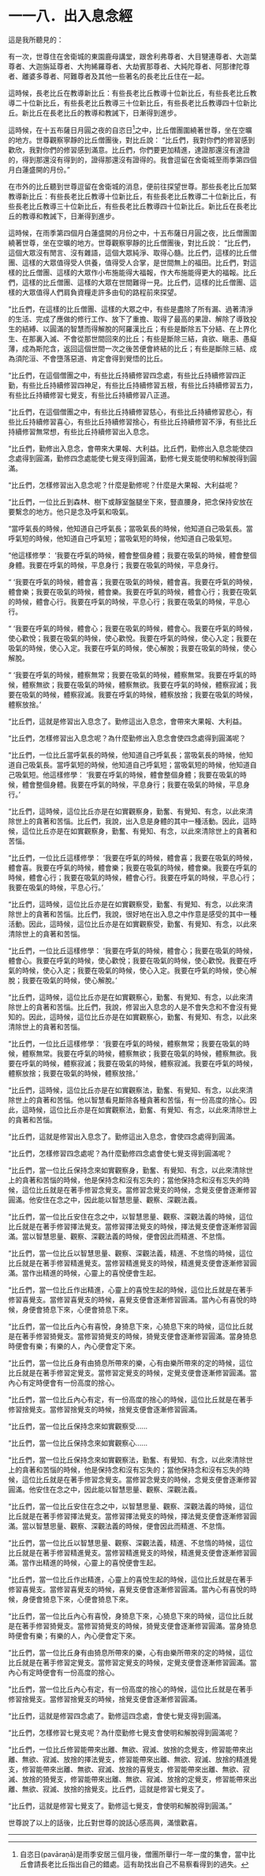 # 一一八．出入息念經

這是我所聽見的：

有一次，世尊住在舍衛城的東園鹿母講堂，跟舍利弗尊者、大目犍連尊者、大迦葉尊者、大迦旃延尊者、大拘絺羅尊者、大劫賓那尊者、大純陀尊者、阿那律陀尊者、離婆多尊者、阿難尊者及其他一些著名的長老比丘住在一起。

這時候，長老比丘在教導新比丘：有些長老比丘教導十位新比丘，有些長老比丘教導二十位新比丘，有些長老比丘教導三十位新比丘，有些長老比丘教導四十位新比丘。新比丘在長老比丘的教導和教誡下，日漸得到進步。

這時候，在十五布薩日月圓之夜的自恣日[^1]之中，比丘僧團圍繞著世尊，坐在空曠的地方。世尊觀察寧靜的比丘僧團後，對比丘說： “比丘們，我對你們的修習感到歡欣，我對你們的修習感到滿意。比丘們，你們要更加精進，達證那還沒有達證的，得到那還沒有得到的，證得那還沒有證得的。我會逗留在舍衛城至雨季第四個月白蓮盛開的月份。”

在市外的比丘聽到世尊逗留在舍衛城的消息，便前往探望世尊。那些長老比丘加緊教導新比丘：有些長老比丘教導十位新比丘，有些長老比丘教導二十位新比丘，有些長老比丘教導三十位新比丘，有些長老比丘教導四十位新比丘。新比丘在長老比丘的教導和教誡下，日漸得到進步。

這時候，在雨季第四個月白蓮盛開的月份之中，十五布薩日月圓之夜，比丘僧團圍繞著世尊，坐在空曠的地方。世尊觀察寧靜的比丘僧團後，對比丘說： “比丘們，這個大眾沒有閒言、沒有雜語，這個大眾純淨、取得心髓。比丘們，這樣的比丘僧團、這樣的大眾值得受人供養，值得受人合掌，是世間無上的福田。比丘們，對這樣的比丘僧團、這樣的大眾作小布施能得大福報，作大布施能得更大的福報。比丘們，這樣的比丘僧團、這樣的大眾在世間難得一見。比丘們，這樣的比丘僧團、這樣的大眾值得人們肩負資糧走許多由旬的路程前來探望。

“比丘們，在這樣的比丘僧團、這樣的大眾之中，有些是盡除了所有漏、過著清淨的生活、完成了應做的修行工作、放下了重擔、取得了最高的果證、解除了導致投生的結縛、以圓滿的智慧而得解脫的阿羅漢比丘；有些是斷除五下分結、在上界化生、在那裏入滅、不會從那世間回來的比丘；有些是斷除三結，貪欲、瞋恚、愚癡薄，成為斯陀含，返回這個世間一次之後苦便會終結的比丘；有些是斷除三結、成為須陀洹、不會墮落惡道、肯定會得到覺悟的比丘。

“比丘們，在這個僧團之中，有些比丘持續修習四念處，有些比丘持續修習四正勤，有些比丘持續修習四神足，有些比丘持續修習五根，有些比丘持續修習五力，有些比丘持續修習七覺支，有些比丘持續修習八正道。

“比丘們，在這個僧團之中，有些比丘持續修習慈心，有些比丘持續修習悲心，有些比丘持續修習喜心，有些比丘持續修習捨心，有些比丘持續修習不淨，有些比丘持續修習無常想，有些比丘持續修習出入息念。

“比丘們，勤修出入息念，會帶來大果報、大利益。比丘們，勤修出入息念能使四念處得到圓滿，勤修四念處能使七覺支得到圓滿，勤修七覺支能使明和解脫得到圓滿。

“比丘們，怎樣修習出入息念呢？什麼是勤修呢？什麼是大果報、大利益呢？

“比丘們，一位比丘到森林、樹下或靜室盤腿坐下來，豎直腰身，把念保持安放在要繫念的地方。他只是念及呼氣和吸氣。

“當呼氣長的時候，他知道自己呼氣長；當吸氣長的時候，他知道自己吸氣長。當呼氣短的時候，他知道自己呼氣短；當吸氣短的時候，他知道自己吸氣短。

“他這樣修學： ‘我要在呼氣的時候，體會整個身體；我要在吸氣的時候，體會整個身體。我要在呼氣的時候，平息身行；我要在吸氣的時候，平息身行。

“ ‘我要在呼氣的時候，體會喜；我要在吸氣的時候，體會喜。我要在呼氣的時候，體會樂；我要在吸氣的時候，體會樂。我要在呼氣的時候，體會心行；我要在吸氣的時候，體會心行。我要在呼氣的時候，平息心行；我要在吸氣的時候，平息心行。

“ ‘我要在呼氣的時候，體會心；我要在吸氣的時候，體會心。我要在呼氣的時候，使心歡悅；我要在吸氣的時候，使心歡悅。我要在呼氣的時候，使心入定；我要在吸氣的時候，使心入定。我要在呼氣的時候，使心解脫；我要在吸氣的時候，使心解脫。

“ ‘我要在呼氣的時候，體察無常；我要在吸氣的時候，體察無常。我要在呼氣的時候，體察無欲；我要在吸氣的時候，體察無欲。我要在呼氣的時候，體察寂滅；我要在吸氣的時候，體察寂滅。我要在呼氣的時候，體察放捨；我要在吸氣的時候，體察放捨。’

“比丘們，這就是修習出入息念了。勤修這出入息念，會帶來大果報、大利益。

“比丘們，怎樣修習出入息念呢？為什麼勤修出入息念會使四念處得到圓滿呢？

“比丘們，一位比丘當呼氣長的時候，他知道自己呼氣長；當吸氣長的時候，他知道自己吸氣長。當呼氣短的時候，他知道自己呼氣短；當吸氣短的時候，他知道自己吸氣短。他這樣修學： ‘我要在呼氣的時候，體會整個身體；我要在吸氣的時候，體會整個身體。我要在呼氣的時候，平息身行；我要在吸氣的時候，平息身行。’

“比丘們，這時候，這位比丘亦是在如實觀察身，勤奮、有覺知、有念，以此來清除世上的貪著和苦惱。比丘們，我說，出入息是身體的其中一種活動。因此，這時候，這位比丘亦是在如實觀察身，勤奮、有覺知、有念，以此來清除世上的貪著和苦惱。

“比丘們，一位比丘這樣修學： ‘我要在呼氣的時候，體會喜；我要在吸氣的時候，體會喜。我要在呼氣的時候，體會樂；我要在吸氣的時候，體會樂。我要在呼氣的時候，體會心行；我要在吸氣的時候，體會心行。我要在呼氣的時候，平息心行；我要在吸氣的時候，平息心行。’

“比丘們，這時候，這位比丘亦是在如實觀察受，勤奮、有覺知、有念，以此來清除世上的貪著和苦惱。比丘們，我說，很好地在出入息之中作意是感受的其中一種活動。因此，這時候，這位比丘亦是在如實觀察受，勤奮、有覺知、有念，以此來清除世上的貪著和苦惱。

“比丘們，一位比丘這樣修學： ‘我要在呼氣的時候，體會心；我要在吸氣的時候，體會心。我要在呼氣的時候，使心歡悅；我要在吸氣的時候，使心歡悅。我要在呼氣的時候，使心入定；我要在吸氣的時候，使心入定。我要在呼氣的時候，使心解脫；我要在吸氣的時候，使心解脫。’

“比丘們，這時候，這位比丘亦是在如實觀察心，勤奮、有覺知、有念，以此來清除世上的貪著和苦惱。比丘們，我說，修習出入息念的人是不會失念和不會沒有覺知的。因此，這時候，這位比丘亦是在如實觀察心，勤奮、有覺知、有念，以此來清除世上的貪著和苦惱。

“比丘們，一位比丘這樣修學： ‘我要在呼氣的時候，體察無常；我要在吸氣的時候，體察無常。我要在呼氣的時候，體察無欲；我要在吸氣的時候，體察無欲。我要在呼氣的時候，體察寂滅；我要在吸氣的時候，體察寂滅。我要在呼氣的時候，體察放捨；我要在吸氣的時候，體察放捨。’

“比丘們，這時候，這位比丘亦是在如實觀察法，勤奮、有覺知、有念，以此來清除世上的貪著和苦惱。他以智慧看見斷除各種貪著和苦惱，有一份高度的捨心。因此，這時候，這位比丘亦是在如實觀察法，勤奮、有覺知、有念，以此來清除世上的貪著和苦惱。

“比丘們，這就是修習出入息念了。勤修這出入息念，會使四念處得到圓滿。

“比丘們，怎樣修習四念處呢？為什麼勤修四念處會使七覺支得到圓滿呢？

“比丘們，當一位比丘保持念來如實觀察身，勤奮、有覺知、有念，以此來清除世上的貪著和苦惱的時候，他是保持念和沒有忘失的；當他保持念和沒有忘失的時候，這位比丘就是在著手修習念覺支。當修習念覺支的時候，念覺支便會逐漸修習圓滿。他安住在念之中，因此能以智慧思量、觀察、深觀法義。

“比丘們，當一位比丘安住在念之中，以智慧思量、觀察、深觀法義的時候，這位比丘就是在著手修習擇法覺支。當修習擇法覺支的時候，擇法覺支便會逐漸修習圓滿。當以智慧思量、觀察、深觀法義的時候，便會因此而精進、不怠惰。

“比丘們，當一位比丘以智慧思量、觀察、深觀法義，精進、不怠惰的時候，這位比丘就是在著手修習精進覺支。當修習精進覺支的時候，精進覺支便會逐漸修習圓滿。當作出精進的時候，心靈上的喜悅便會生起。

“比丘們，當一位比丘作出精進，心靈上的喜悅生起的時候，這位比丘就是在著手修習喜覺支。當修習喜覺支的時候，喜覺支便會逐漸修習圓滿。當內心有喜悅的時候，身便會猗息下來，心便會猗息下來。

“比丘們，當一位比丘內心有喜悅，身猗息下來，心猗息下來的時候，這位比丘就是在著手修習猗覺支。當修習猗覺支的時候，猗覺支便會逐漸修習圓滿。當身猗息時便會有樂；有樂的人，內心便會定下來。

“比丘們，當一位比丘身有由猗息所帶來的樂，心有由樂所帶來的定的時候，這位比丘就是在著手修習定覺支。當修習定覺支的時候，定覺支便會逐漸修習圓滿。當內心有定時便會有一份高度的捨心。

“比丘們，當一位比丘內心有定，有一份高度的捨心的時候，這位比丘就是在著手修習捨覺支。當修習捨覺支的時候，捨覺支便會逐漸修習圓滿。

“比丘們，當一位比丘保持念來如實觀察受……

“比丘們，當一位比丘保持念來如實觀察心……

“比丘們，當一位比丘保持念來如實觀察法，勤奮、有覺知、有念，以此來清除世上的貪著和苦惱的時候，他是保持念和沒有忘失的；當他保持念和沒有忘失的時候，這位比丘就是在著手修習念覺支。當修習念覺支的時候，念覺支便會逐漸修習圓滿。他安住在念之中，因此能以智慧思量、觀察、深觀法義。

“比丘們，當一位比丘安住在念之中，以智慧思量、觀察、深觀法義的時候，這位比丘就是在著手修習擇法覺支。當修習擇法覺支的時候，擇法覺支便會逐漸修習圓滿。當以智慧思量、觀察、深觀法義的時候，便會因此而精進、不怠惰。

“比丘們，當一位比丘以智慧思量、觀察、深觀法義，精進、不怠惰的時候，這位比丘就是在著手修習精進覺支。當修習精進覺支的時候，精進覺支便會逐漸修習圓滿。當作出精進的時候，心靈上的喜悅便會生起。

“比丘們，當一位比丘作出精進，心靈上的喜悅生起的時候，這位比丘就是在著手修習喜覺支。當修習喜覺支的時候，喜覺支便會逐漸修習圓滿。當內心有喜悅的時候，身便會猗息下來，心便會猗息下來。

“比丘們，當一位比丘內心有喜悅，身猗息下來，心猗息下來的時候，這位比丘就是在著手修習猗覺支。當修習猗覺支的時候，猗覺支便會逐漸修習圓滿。當身猗息時便會有樂；有樂的人，內心便會定下來。

“比丘們，當一位比丘身有由猗息所帶來的樂，心有由樂所帶來的定的時候，這位比丘就是在著手修習定覺支。當修習定覺支的時候，定覺支便會逐漸修習圓滿。當內心有定時便會有一份高度的捨心。

“比丘們，當一位比丘內心有定，有一份高度的捨心的時候，這位比丘就是在著手修習捨覺支。當修習捨覺支的時候，捨覺支便會逐漸修習圓滿。

“比丘們，這就是修習四念處了。勤修這四念處，會使七覺支得到圓滿。

“比丘們，怎樣修習七覺支呢？為什麼勤修七覺支會使明和解脫得到圓滿呢？

“比丘們，一位比丘修習能帶來出離、無欲、寂滅、放捨的念覺支，修習能帶來出離、無欲、寂滅、放捨的擇法覺支，修習能帶來出離、無欲、寂滅、放捨的精進覺支，修習能帶來出離、無欲、寂滅、放捨的喜覺支，修習能帶來出離、無欲、寂滅、放捨的猗覺支，修習能帶來出離、無欲、寂滅、放捨的定覺支，修習能帶來出離、無欲、寂滅、放捨的捨覺支。比丘們，這就是修習七覺支了。

“比丘們，這就是修習七覺支了。勤修這七覺支，會使明和解脫得到圓滿。”

世尊說了以上的話後，比丘對世尊的說話心感高興，滿懷歡喜。

---

[^1]: 自恣日(pavāraṇā)是雨季安居三個月後，僧團所舉行一年一度的集會，當中比丘會請長老比丘指出自己的錯處。這有助找出自己不易察看得到的過失。 

